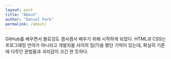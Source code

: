 ```yaml
---
layout: post
title: "About"
author: "Daniel Park"
permalink: /about/
---
```


GitHub를 배우면서 블로깅도 겸사겸사 배우기 위해 시작하게 되었다.
HTML과 CSS는 프로그래밍 언어가 아니라고 개발자들 사이의 밈(?)을 봤던 기억이 있는데, 
확실히 기존에 다루던 문법들과 괴리감이 크긴 한 듯하다.
